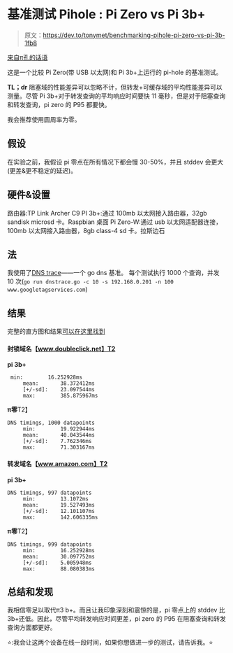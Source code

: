 # 基准测试 Pihole : Pi Zero vs Pi 3b+

> 原文：<https://dev.to/tonymet/benchmarking-pihole-pi-zero-vs-pi-3b-1fb8>

[来自π孔的话语](https://discourse.pi-hole.net/t/benchmarking-pihole-pi-zero-vs-pi-3b/19397)

这是一个比较 Pi Zero(带 USB 以太网)和 Pi 3b+上运行的 pi-hole 的基准测试。

**TL；dr** 阻塞域的性能差异可以忽略不计，但转发+可缓存域的平均性能差异可以测量。尽管 Pi 3b+对于转发查询的平均响应时间要快 11 毫秒，但是对于阻塞查询和转发查询，pi zero 的 P95 都要快。

我会推荐使用圆周率为零。

## 假设

在实验之前，我假设 pi 零点在所有情况下都会慢 30-50%，并且 stddev 会更大(更差&更不稳定的延迟)。

## 硬件&设置

路由器:TP Link Archer C9
PI 3b+:通过 100mb 以太网接入路由器，32gb sandisk microsd 卡。Raspbian 桌面
Pi Zero-W:通过 usb 以太网适配器连接，100mb 以太网接入路由器，8gb class-4 sd 卡。拉斯边石

## 法

我使用了[DNS trace](https://github.com/redsift/dnstrace)——一个 go dns 基准。
每个测试执行 1000 个查询，并发 10 次(`go run dnstrace.go -c 10 -s 192.168.0.201 -n 100 www.googletagservices.com`)

## 结果

完整的直方图和结果[可以在这里找到](https://gist.github.com/tonymet/bfd85f8c09bb9cfc53e6592c59844658)

#### 封锁域名【www.doubleclick.net】T2

**pi 3b+**

```
 min:        16.252928ms
     mean:       38.372412ms
     [+/-sd]:    23.097544ms
     max:        385.875967ms 
```

**π零**T2】

```
DNS timings, 1000 datapoints
     min:        19.922944ms
     mean:       40.043544ms
     [+/-sd]:    7.762346ms
     max:        71.303167ms 
```

#### 转发域名【www.amazon.com】T2

**pi 3b+**

```
DNS timings, 997 datapoints
     min:        13.1072ms
     mean:       19.527493ms
     [+/-sd]:    12.101107ms
     max:        142.606335ms 
```

**π零**T2】

```
DNS timings, 999 datapoints
     min:        16.252928ms
     mean:       30.097752ms
     [+/-sd]:    5.005948ms
     max:        88.080383ms 
```

## 总结和发现

我相信零足以取代π3 b+。而且让我印象深刻和震惊的是，pi 零点上的 stddev 比 3b+还低。因此，尽管平均转发响应时间更差，pi zero 的 P95 在阻塞查询和转发查询方面都更好。

⭐:我会让这两个设备在线一段时间，如果你想做进一步的测试，请告诉我。⭐